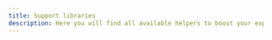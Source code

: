 ```yaml
---
title: Support libraries
description: Here you will find all available helpers to boost your experience developing with Beagle.
---
```

